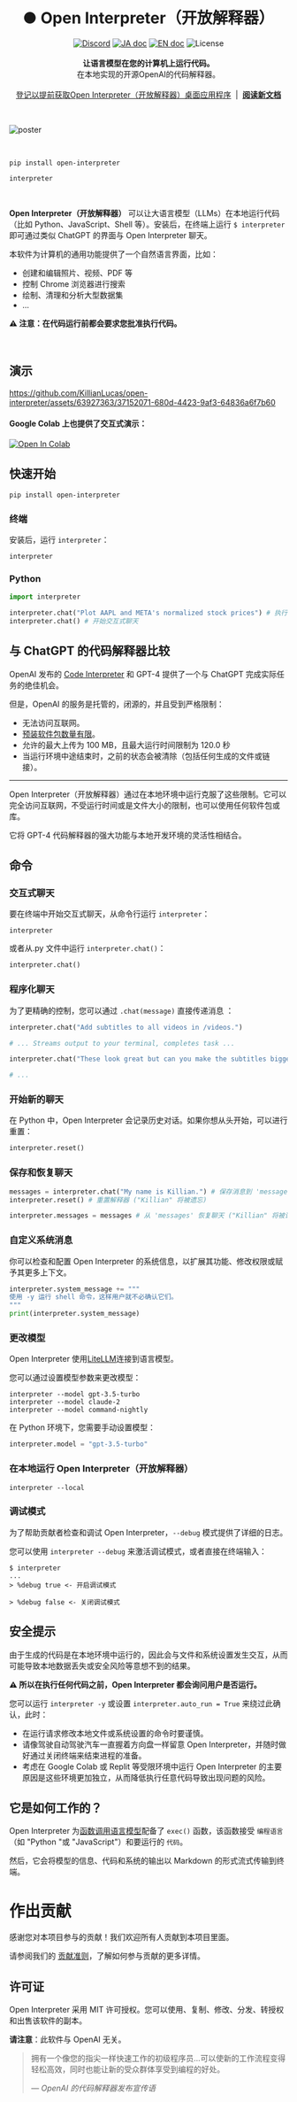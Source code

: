 <h1 align="center">● Open Interpreter（开放解释器）</h1>

<p align="center">
    <a href="https://discord.gg/6p3fD6rBVm"><img alt="Discord" src="https://img.shields.io/discord/1146610656779440188?logo=discord&style=flat&logoColor=white"></a>
  <a href="README_JA.md"><img src="https://img.shields.io/badge/ドキュメント-日本語-white.svg" alt="JA doc"></a>
    <a href="../README.md"><img src="https://img.shields.io/badge/english-document-white.svg" alt="EN doc"></a>
  <img src="https://img.shields.io/static/v1?label=license&message=MIT&color=white&style=flat" alt="License">
    <br>
    <br>
    <b>让语言模型在您的计算机上运行代码。</b><br>
    在本地实现的开源OpenAI的代码解释器。<br>
    <br><a href="https://openinterpreter.com">登记以提前获取Open Interpreter（开放解释器）桌面应用程序</a>‎ ‎ |‎ ‎ <b><a href="https://docs.openinterpreter.com/">阅读新文档</a></b><br>
</p>

<br>

![poster](https://github.com/KillianLucas/open-interpreter/assets/63927363/08f0d493-956b-4d49-982e-67d4b20c4b56)

<br>

```shell
pip install open-interpreter
```

```shell
interpreter
```

<br>

**Open Interpreter（开放解释器）** 可以让大语言模型（LLMs）在本地运行代码（比如 Python、JavaScript、Shell 等）。安装后，在终端上运行 `$ interpreter` 即可通过类似 ChatGPT 的界面与 Open Interpreter 聊天。

本软件为计算机的通用功能提供了一个自然语言界面，比如：

- 创建和编辑照片、视频、PDF 等
- 控制 Chrome 浏览器进行搜索
- 绘制、清理和分析大型数据集
- ...

**⚠️ 注意：在代码运行前都会要求您批准执行代码。**

<br>

## 演示

https://github.com/KillianLucas/open-interpreter/assets/63927363/37152071-680d-4423-9af3-64836a6f7b60

#### Google Colab 上也提供了交互式演示：

[![Open In Colab](https://colab.research.google.com/assets/colab-badge.svg)](https://colab.research.google.com/drive/1WKmRXZgsErej2xUriKzxrEAXdxMSgWbb?usp=sharing)

## 快速开始

```shell
pip install open-interpreter
```

### 终端

安装后，运行 `interpreter`：

```shell
interpreter
```

### Python

```python
import interpreter

interpreter.chat("Plot AAPL and META's normalized stock prices") # 执行单一命令
interpreter.chat() # 开始交互式聊天
```

## 与 ChatGPT 的代码解释器比较

OpenAI 发布的 [Code Interpreter](https://openai.com/blog/chatgpt-plugins#code-interpreter) 和 GPT-4 提供了一个与 ChatGPT 完成实际任务的绝佳机会。

但是，OpenAI 的服务是托管的，闭源的，并且受到严格限制：

- 无法访问互联网。
- [预装软件包数量有限](https://wfhbrian.com/mastering-chatgpts-code-interpreter-list-of-python-packages/)。
- 允许的最大上传为 100 MB，且最大运行时间限制为 120.0 秒
- 当运行环境中途结束时，之前的状态会被清除（包括任何生成的文件或链接）。

---

Open Interpreter（开放解释器）通过在本地环境中运行克服了这些限制。它可以完全访问互联网，不受运行时间或是文件大小的限制，也可以使用任何软件包或库。

它将 GPT-4 代码解释器的强大功能与本地开发环境的灵活性相结合。

## 命令

### 交互式聊天

要在终端中开始交互式聊天，从命令行运行 `interpreter`：

```shell
interpreter
```

或者从.py 文件中运行 `interpreter.chat()`：

```python
interpreter.chat()
```

### 程序化聊天

为了更精确的控制，您可以通过 `.chat(message)` 直接传递消息 ：

```python
interpreter.chat("Add subtitles to all videos in /videos.")

# ... Streams output to your terminal, completes task ...

interpreter.chat("These look great but can you make the subtitles bigger?")

# ...
```

### 开始新的聊天

在 Python 中，Open Interpreter 会记录历史对话。如果你想从头开始，可以进行重置：

```python
interpreter.reset()
```

### 保存和恢复聊天

```python
messages = interpreter.chat("My name is Killian.") # 保存消息到 'messages'
interpreter.reset() # 重置解释器 ("Killian" 将被遗忘)

interpreter.messages = messages # 从 'messages' 恢复聊天 ("Killian" 将被记住)
```

### 自定义系统消息

你可以检查和配置 Open Interpreter 的系统信息，以扩展其功能、修改权限或赋予其更多上下文。

```python
interpreter.system_message += """
使用 -y 运行 shell 命令，这样用户就不必确认它们。
"""
print(interpreter.system_message)
```

### 更改模型

Open Interpreter 使用[LiteLLM](https://docs.litellm.ai/docs/providers/)连接到语言模型。

您可以通过设置模型参数来更改模型：

```shell
interpreter --model gpt-3.5-turbo
interpreter --model claude-2
interpreter --model command-nightly
```

在 Python 环境下，您需要手动设置模型：

```python
interpreter.model = "gpt-3.5-turbo"
```

### 在本地运行 Open Interpreter（开放解释器）

```shell
interpreter --local
```

### 调试模式

为了帮助贡献者检查和调试 Open Interpreter，`--debug` 模式提供了详细的日志。

您可以使用 `interpreter --debug` 来激活调试模式，或者直接在终端输入：

```shell
$ interpreter
...
> %debug true <- 开启调试模式

> %debug false <- 关闭调试模式
```

## 安全提示

由于生成的代码是在本地环境中运行的，因此会与文件和系统设置发生交互，从而可能导致本地数据丢失或安全风险等意想不到的结果。

**⚠️ 所以在执行任何代码之前，Open Interpreter 都会询问用户是否运行。**

您可以运行 `interpreter -y` 或设置 `interpreter.auto_run = True` 来绕过此确认，此时：

- 在运行请求修改本地文件或系统设置的命令时要谨慎。
- 请像驾驶自动驾驶汽车一直握着方向盘一样留意 Open Interpreter，并随时做好通过关闭终端来结束进程的准备。
- 考虑在 Google Colab 或 Replit 等受限环境中运行 Open Interpreter 的主要原因是这些环境更加独立，从而降低执行任意代码导致出现问题的风险。

## 它是如何工作的？

Open Interpreter 为[函数调用语言模型](https://platform.openai.com/docs/guides/gpt/function-calling)配备了 `exec()` 函数，该函数接受 `编程语言`（如 "Python "或 "JavaScript"）和要运行的 `代码`。

然后，它会将模型的信息、代码和系统的输出以 Markdown 的形式流式传输到终端。

# 作出贡献

感谢您对本项目参与的贡献！我们欢迎所有人贡献到本项目里面。

请参阅我们的 [贡献准则](CONTRIBUTING.md)，了解如何参与贡献的更多详情。

## 许可证

Open Interpreter 采用 MIT 许可授权。您可以使用、复制、修改、分发、转授权和出售该软件的副本。

**请注意**：此软件与 OpenAI 无关。

> 拥有一个像您的指尖一样快速工作的初级程序员...可以使新的工作流程变得轻松高效，同时也能让新的受众群体享受到编程的好处。
>
> — _OpenAI 的代码解释器发布宣传语_

<br>
